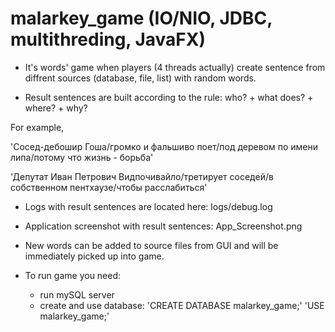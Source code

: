# malarkey_game  (IO/NIO, JDBC, multithreding, JavaFX)
- It's words' game when players (4 threads actually) create sentence from diffrent sources (database, file, list) with random words. 

- Result sentences are built according to the rule: who? + what does? + where? + why?

For example, 

'Сосед-дебошир Гоша/громко и фальшиво поет/под деревом по имени липа/потому что жизнь - борьба'

'Депутат Иван Петрович Видпочивайло/третирует соседей/в собственном пентхаузе/чтобы расслабиться'

- Logs with result sentences are located here: logs/debug.log
- Application screenshot with result sentences: App_Screenshot.png
- New words can be added to source files from GUI and will be immediately picked up into game.

- To run game you need:
   - run mySQL server
   - create and use database: 'CREATE DATABASE malarkey_game;'    'USE malarkey_game;'
